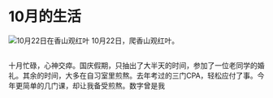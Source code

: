 # 10月的生活
![10月22日在香山观红叶](https://img3.doubanio.com/view/photo/l/oEG7x3eSDy6r8DcUkSWIXw/166705804/x2538662801.jpg)
10月22日，爬香山观红叶。
##
十月忙碌，心神交瘁。国庆假期，只抽出了大半天的时间，参加了一位老同学的婚礼。其余的时间，大多在自习室里煎熬。去年考过的三门CPA，轻松应付了事。今年更简单的几门课，却让我备受煎熬。数字曾是我 


<!--stackedit_data:
eyJoaXN0b3J5IjpbLTExMzMzMTA0NTYsLTE4ODE1OTM3NDUsLT
EwNTg2MzY1MjhdfQ==
-->
